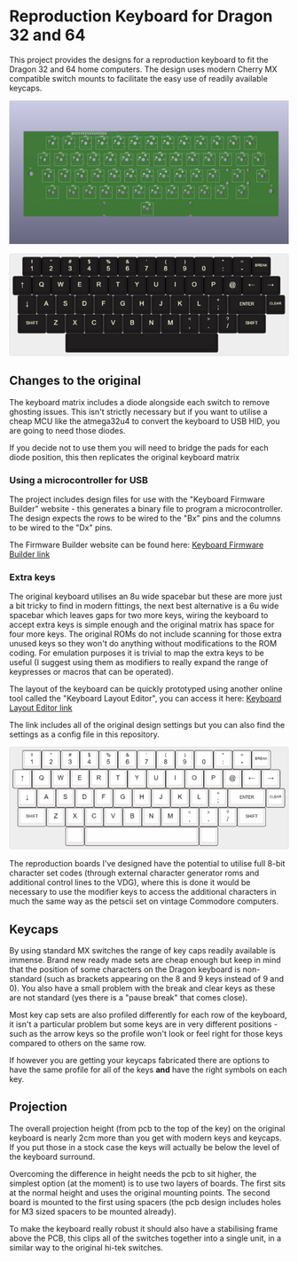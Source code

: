 # Reproduction Keyboard for Dragon 32 and 64 #

This project provides the designs for a reproduction keyboard
to fit the Dragon 32 and 64 home computers. The design uses modern
Cherry MX compatible switch mounts to facilitate the easy use of
readily available keycaps.

![render of keyboard pcb](./keyboardTest.png)

![render of keyboard layout](./keyboard-layout.png)

## Changes to the original ##

The keyboard matrix includes a diode alongside each switch to 
remove ghosting issues. This isn't strictly necessary but if
you want to utilise a cheap MCU like the atmega32u4 to convert
the keyboard to USB HID, you are going to need those diodes.

If you decide not to use them you will need to bridge the pads
for each diode position, this then replicates the original
keyboard matrix

### Using a microcontroller for USB ###

The project includes design files for use with the "Keyboard
Firmware Builder" website - this generates a binary file to
program a microcontroller. The design expects the rows to be
wired to the "Bx" pins and the columns to be wired to the
"Dx" pins.

The Firmware Builder website can be found here:
[Keyboard Firmware Builder link](https://builder.mrkeebs.com/)

### Extra keys ###

The original keyboard utilises an 8u wide spacebar but these
are more just a bit tricky to find in modern fittings, the next
best alternative is a 6u wide spacebar which leaves gaps for
two more keys, wiring the keyboard to accept extra keys is
simple enough and the original matrix has space for four more
keys. The original ROMs do not include scanning for those extra
unused keys so they won't do anything without modifications to
the ROM coding. For emulation purposes it is trivial to map the
extra keys to be useful (I suggest using them as modifiers to
really expand the range of keypresses or macros that can be
operated).

The layout of the keyboard can be quickly prototyped using
another online tool called the "Keyboard Layout Editor", you
can access it here: [Keyboard Layout Editor link](http://www.keyboard-layout-editor.com/?fbclid=IwAR0KAMezcl8_ZXLS8Ygmnt5tV90nPUaG68bI-OjukuRIi-xNhSF8OInGqlg##@@_x:0.5&c=%231c1a1a&t=%23e8e8c8&p=R1&sm=cherry&sb=cherry&st=MX1A-G1xx&a:5&fa@:4&:6%3B%3B&=!%0A1&=%22%0A2&=%23%0A3&=$%0A4&=%25%0A5&=%2F&%0A6&='%0A7&=(%0A8&=)%0A9&=%0A0&=*%0A%2F:&=%2F=%0A-&_a:7&fa@:2%3B%3B&=BREAK%3B&@_fa@:6%3B%3B&=%E2%86%91&_fa@:8%3B%3B&=Q&=W&=E&=R&=T&=Y&=U&=I&=O&=P&=%2F@&_fa@:6%3B%3B&=%E2%86%90&=%E2%86%92%3B&@_x:0.25%3B&=%E2%86%93&_fa@:8%3B%3B&=A&=S&=D&=F&=G&=H&=J&=K&=L&_a:5&fa@:4&:6%3B%3B&=+%0A%2F%3B&_a:7&w:2%3B&=ENTER&_fa@:2%3B%3B&=CLEAR%3B&@_x:0.25&fa@:4%3B&w:1.5%3B&=SHIFT&_fa@:8%3B%3B&=Z&=X&=C&=V&=B&=N&=M&_a:5&fa@:4&:6%3B%3B&=%3C%0A,&=%3E%0A.&=%3F%0A%2F%2F&_a:7&w:1.5%3B&=SHIFT%3B&@_x:2.75&w:8%3B&=)

The link includes all of the original design settings but
you can also find the settings as a config file in this
repository.


![render of extended keyboard layout](./keyboard-layout%20extra.png)

The reproduction boards I've designed have the potential to 
utilise full 8-bit character set codes (through external
character generator roms and additional control lines to
the VDG), where this is done it would be necessary to use
the modifier keys to access the additional characters in
much the same way as the petscii set on vintage Commodore
computers.

## Keycaps ##

By using standard MX switches the range of key caps readily
available is immense. Brand new ready made sets are cheap
enough but keep in mind that the position of some characters
on the Dragon keyboard is non-standard (such as brackets 
appearing on the 8 and 9 keys instead of 9 and 0). You also have
a small problem with the break and clear keys as these are not
standard (yes there is a "pause break" that comes close).

Most key cap sets are also profiled differently for each row
of the keyboard, it isn't a particular problem but some keys
are in very different positions - such as the arrow keys so
the profile won't look or feel right for those keys compared
to others on the same row.

If however you are getting your keycaps fabricated there are
options to have the same profile for all of the keys **and**
have the right symbols on each key.

## Projection ##

The overall projection height (from pcb to the top of the key)
on the original keyboard is nearly 2cm more than you get with
modern keys and keycaps. If you put those in a stock case the
keys will actually be below the level of the keyboard surround.

Overcoming the difference in height needs the pcb to sit higher,
the simplest option (at the moment) is to use two layers of
boards. The first sits at the normal height and uses the original
mounting points. The second board is mounted to the first using
spacers (the pcb design includes holes for M3 sized spacers to be
mounted already).

To make the keyboard really robust it should also have a
stabilising frame above the PCB, this clips all of the switches
together into a single unit, in a similar way to the original
hi-tek switches.